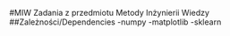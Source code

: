 #MIW
Zadania z przedmiotu Metody Inżynierii Wiedzy
##Zależności/Dependencies
-numpy
-matplotlib
-sklearn
